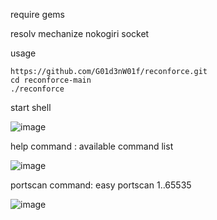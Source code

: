 require gems

resolv
mechanize
nokogiri
socket

usage

```
https://github.com/G01d3nW01f/reconforce.git
cd reconforce-main
./reconforce
```

start shell

![image](https://github.com/G01d3nW01f/reconforce/assets/75846902/dc93a617-c3a7-41ec-b649-90563e188bba)

help command : available command list

![image](https://github.com/G01d3nW01f/reconforce/assets/75846902/85faa38d-e11d-40fb-a871-c7dec5ed4016)

portscan command: easy portscan 1..65535

![image](https://github.com/G01d3nW01f/reconforce/assets/75846902/74a26f55-8c6c-484b-8b24-599c9648545f)
